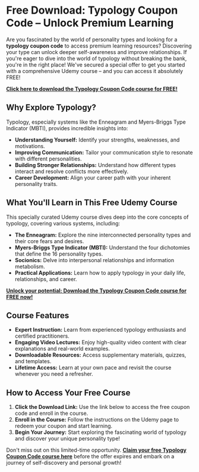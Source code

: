 # Free Download: Typology Coupon Code – Unlock Premium Learning

Are you fascinated by the world of personality types and looking for a **typology coupon code** to access premium learning resources? Discovering your type can unlock deeper self-awareness and improve relationships. If you're eager to dive into the world of typology without breaking the bank, you're in the right place! We've secured a special offer to get you started with a comprehensive Udemy course – and you can access it absolutely FREE!

[**Click here to download the Typology Coupon Code course for FREE!**](https://udemywork.com/typology-coupon-code)

## Why Explore Typology?

Typology, especially systems like the Enneagram and Myers-Briggs Type Indicator (MBTI), provides incredible insights into:

*   **Understanding Yourself:** Identify your strengths, weaknesses, and motivations.
*   **Improving Communication:** Tailor your communication style to resonate with different personalities.
*   **Building Stronger Relationships:** Understand how different types interact and resolve conflicts more effectively.
*   **Career Development:** Align your career path with your inherent personality traits.

## What You'll Learn in This Free Udemy Course

This specially curated Udemy course dives deep into the core concepts of typology, covering various systems, including:

*   **The Enneagram:** Explore the nine interconnected personality types and their core fears and desires.
*   **Myers-Briggs Type Indicator (MBTI):** Understand the four dichotomies that define the 16 personality types.
*   **Socionics:** Delve into interpersonal relationships and information metabolism.
*   **Practical Applications:** Learn how to apply typology in your daily life, relationships, and career.

[**Unlock your potential: Download the Typology Coupon Code course for FREE now!**](https://udemywork.com/typology-coupon-code)

## Course Features

*   **Expert Instruction:** Learn from experienced typology enthusiasts and certified practitioners.
*   **Engaging Video Lectures:** Enjoy high-quality video content with clear explanations and real-world examples.
*   **Downloadable Resources:** Access supplementary materials, quizzes, and templates.
*   **Lifetime Access:** Learn at your own pace and revisit the course whenever you need a refresher.

## How to Access Your Free Course

1.  **Click the Download Link:** Use the link below to access the free coupon code and enroll in the course.
2.  **Enroll in the Course:** Follow the instructions on the Udemy page to redeem your coupon and start learning.
3.  **Begin Your Journey:** Start exploring the fascinating world of typology and discover your unique personality type!

Don't miss out on this limited-time opportunity. **[Claim your free Typology Coupon Code course here](https://udemywork.com/typology-coupon-code)** before the offer expires and embark on a journey of self-discovery and personal growth!
